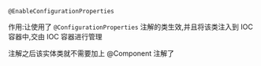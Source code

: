 `@EnableConfigurationProperties`

作用:让使用了 `@ConfigurationProperties` 注解的类生效,并且将该类注入到 IOC 容器中,交由 IOC 容器进行管理

注解之后该实体类就不需要加上 @Component 注解了

